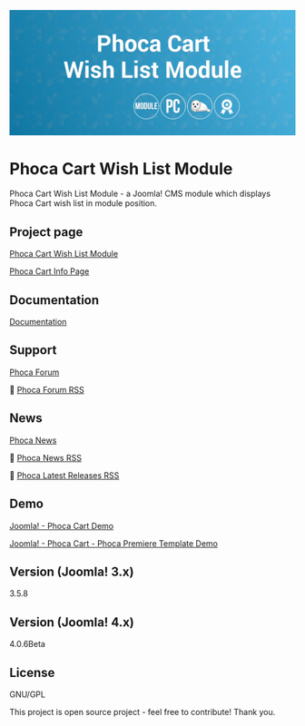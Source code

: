 



![Phoca Cart Wish List Module](https://github.com/PhocaCz/PhocaCartWishListModule/blob/master/mod_phocacart_wishlist.png?raw=true)

# Phoca Cart Wish List Module



Phoca Cart Wish List Module - a Joomla! CMS module which displays Phoca Cart wish list in module position.



## Project page

[Phoca Cart Wish List Module](https://www.phoca.cz/phoca-cart-wish-list-module)

[Phoca Cart Info Page](https://www.phoca.cz/project/phocacart-joomla-ecommerce)



## Documentation

[Documentation](https://www.phoca.cz/documentation/category/129-phoca-cart-wish-list-module)





## Support

[Phoca Forum](https://www.phoca.cz/forum)

:bell: [Phoca Forum RSS](https://www.phoca.cz/forum/app.php/feed)



## News

[Phoca News](https://www.phoca.cz/news)

:bell: [Phoca News RSS](https://www.phoca.cz/news?format=feed&type=rss)

:bell: [Phoca Latest Releases RSS](https://www.phoca.cz/download/feed/111?format=feed&type=rss)



## Demo

[Joomla! - Phoca Cart Demo](https://www.phoca.cz/phocacartdemo/)

[Joomla! - Phoca Cart - Phoca Premiere Template Demo](https://www.phoca.cz/phocacartdemo/premiere/)



## Version (Joomla! 3.x)

3.5.8

## Version (Joomla! 4.x)

4.0.6Beta



## License

GNU/GPL



This project is open source project - feel free to contribute! Thank you.

